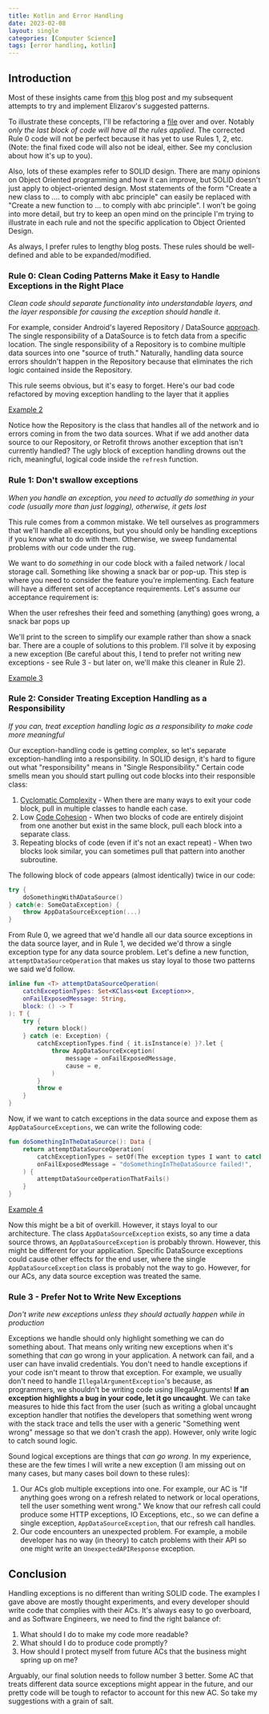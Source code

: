 ```yaml
---
title: Kotlin and Error Handling
date: 2023-02-08
layout: single
categories: [Computer Science]
tags: [error handling, kotlin]
---
```


## Introduction
Most of these insights came from [this](https://elizarov.medium.com/kotlin-and-exceptions-8062f589d07) blog post and my subsequent attempts to try and implement Elizarov's suggested patterns. 

To illustrate these concepts, I'll be refactoring a [file](https://github.com/lincketheo/kotlin-notes/blob/main/src/main/kotlin/exceptions/blogpost/example1/ExceptionsBlogPost.kt) over and over. Notably _only the last block of code will have all the rules applied_. The corrected Rule 0 code will not be perfect because it has yet to use Rules 1, 2, etc. (Note: the final fixed code will also not be ideal, either. See my conclusion about how it's up to you).

Also, lots of these examples refer to SOLID design. There are many opinions on Object Oriented programming and how it can improve, but SOLID doesn't just apply to object-oriented design. Most statements of the form "Create a new class to .... to comply with abc principle" can easily be replaced with "Create a new function to ... to comply with abc principle". I won't be going into more detail, but try to keep an open mind on the principle I'm trying to illustrate in each rule and not the specific application to Object Oriented Design.

As always, I prefer rules to lengthy blog posts. These rules should be well-defined and able to be expanded/modified. 

### Rule 0: Clean Coding Patterns Make it Easy to Handle Exceptions in the Right Place

_Clean code should separate functionality into understandable layers, and the layer responsible for causing the exception should handle it_. 

For example, consider Android's layered Repository / DataSource [approach](https://developer.android.com/topic/architecture/data-layer). The single responsibility of a DataSource is to fetch data from a specific location. The single responsibility of a Repository is to combine multiple data sources into one "source of truth." Naturally, handling data source errors shouldn't happen in the Repository because that eliminates the rich logic contained inside the Repository.

This rule seems obvious, but it's easy to forget. Here's our bad code refactored by moving exception handling to the layer that it applies

[Example 2](https://github.com/lincketheo/kotlin-notes/blob/main/src/main/kotlin/exceptions/blogpost/example2/ExceptionsBlogPost.kt)

Notice how the Repository is the class that handles all of the network and io errors coming in from the two data sources. What if we add another data source to our Repository, or Retrofit throws another exception that isn't currently handled? The ugly block of exception handling drowns out the rich, meaningful, logical code inside the `refresh` function.

### Rule 1: Don't swallow exceptions
_When you handle an exception, you need to actually do something in your code (usually more than just logging), otherwise, it gets lost_

This rule comes from a common mistake. We tell ourselves as programmers that we'll handle all exceptions, but you should only be handling exceptions if you know what to do with them. Otherwise, we sweep fundamental problems with our code under the rug.

We want to do _something_ in our code block with a failed network / local storage call. Something like showing a snack bar or pop-up. This step is where you need to consider the feature you're implementing. Each feature will have a different set of acceptance requirements. Let's assume our acceptance requirement is:

When the user refreshes their feed and something (anything) goes wrong, a snack bar pops up

We'll print to the screen to simplify our example rather than show a snack bar. There are a couple of solutions to this problem. I'll solve it by exposing a new exception (Be careful about this, I tend to prefer not writing new exceptions - see Rule 3 - but later on, we'll make this cleaner in Rule 2).

[Example 3](https://github.com/lincketheo/kotlin-notes/blob/main/src/main/kotlin/exceptions/blogpost/example3/ExceptionsBlogPost.kt)

### Rule 2: Consider Treating Exception Handling as a Responsibility
_If you can, treat exception handling logic as a responsibility to make code more meaningful_

Our exception-handling code is getting complex, so let's separate exception-handling into a responsibility. In SOLID design, it's hard to figure out what "responsibility" means in "Single Responsibility." Certain code smells mean you should start pulling out code blocks into their responsible class:

1. [Cyclomatic Complexity](https://en.wikipedia.org/wiki/Cyclomatic_complexity) - When there are many ways to exit your code block, pull in multiple classes to handle each case.
2. Low [Code Cohesion](https://en.wikipedia.org/wiki/Cohesion_(computer_science)) - When two blocks of code are entirely disjoint from one another but exist in the same block, pull each block into a separate class.
3. Repeating blocks of code (even if it's not an exact repeat) - When two blocks look similar, you can sometimes pull that pattern into another subroutine.

The following block of code appears (almost identically) twice in our code:

```kotlin
try {
	doSomethingWithADataSource()
} catch(e: SomeDataException) {
	throw AppDataSourceException(...)
}
```

From Rule 0, we agreed that we'd handle all our data source exceptions in the data source layer, and in Rule 1, we decided we'd throw a single exception type for any data source problem. Let's define a new function, `attemptDataSourceOperation` that makes us stay loyal to those two patterns we said we'd follow. 

```kotlin
inline fun <T> attemptDataSourceOperation(
    catchExceptionTypes: Set<KClass<out Exception>>,
    onFailExposedMessage: String,
    block: () -> T
): T {
    try {
        return block()
    } catch (e: Exception) {
        catchExceptionTypes.find { it.isInstance(e) }?.let {
            throw AppDataSourceException(
                message = onFailExposedMessage,
                cause = e,
            )
        }
        throw e
    }
}
```

Now, if we want to catch exceptions in the data source and expose them as `AppDataSourceExceptions`, we can write the following code:

```kotlin
fun doSomethingInTheDataSource(): Data {
	return attemptDataSourceOperation(
		catchExceptionTypes = setOf(The exception types I want to catch),
		onFailExposedMessage = "doSomethingInTheDataSource failed!",
	) {
		attemptDataSourceOperationThatFails()
	}
}
```

[Example 4](https://github.com/lincketheo/kotlin-notes/blob/main/src/main/kotlin/exceptions/blogpost/example4/ExceptionsBlogPost.kt)

Now this might be a bit of overkill. However, it stays loyal to our architecture. The class `AppDataSourceException` exists, so any time a data source throws, an `AppDataSourceException` is probably thrown. However, this might be different for your application. Specific DataSource exceptions could cause other effects for the end user, where the single `AppDataSourceException` class is probably not the way to go. However, for our ACs, any data source exception was treated the same.

### Rule 3 - Prefer Not to Write New Exceptions
_Don't write new exceptions unless they should actually happen while in production_

Exceptions we handle should only highlight something we can do something about. That means only writing new exceptions when it's something that _can_ go wrong in your application. A network can fail, and a user can have invalid credentials. You don't need to handle exceptions if your code isn't meant to throw that exception. For example, we usually don't need to handle `IllegalArgumentException`'s because, as programmers, we shouldn't be writing code using IllegalArguments! **If an exception highlights a bug in your code, let it go uncaught**. We can take measures to hide this fact from the user (such as writing a global uncaught exception handler that notifies the developers that something went wrong with the stack trace and tells the user with a generic "Something went wrong" message so that we don't crash the app). However, only write logic to catch sound logic. 

Sound logical exceptions are things that _can go wrong_. In my experience, these are the few times I will write a new exception (I am missing out on many cases, but many cases boil down to these rules):

1. Our ACs glob multiple exceptions into one. For example, our AC is "If anything goes wrong on a refresh related to network or local operations, tell the user something went wrong." We know that our refresh call could produce some HTTP exceptions, IO Exceptions, etc., so we can define a single exception, `AppDataSourceException`, that our refresh call handles. 
2. Our code encounters an unexpected problem. For example, a mobile developer has no way (in theory) to catch problems with their API so one might write an `UnexpectedAPIResponse` exception.

## Conclusion
Handling exceptions is no different than writing SOLID code. The examples I gave above are mostly thought experiments, and every developer should write code that complies with their ACs. It's always easy to go overboard, and as Software Engineers, we need to find the right balance of:

1. What should I do to make my code more readable?
2. What should I do to produce code promptly?
3. How should I protect myself from future ACs that the business might spring up on me?

Arguably, our final solution needs to follow number 3 better. Some AC that treats different data source exceptions might appear in the future, and our pretty code will be tough to refactor to account for this new AC. So take my suggestions with a grain of salt.
